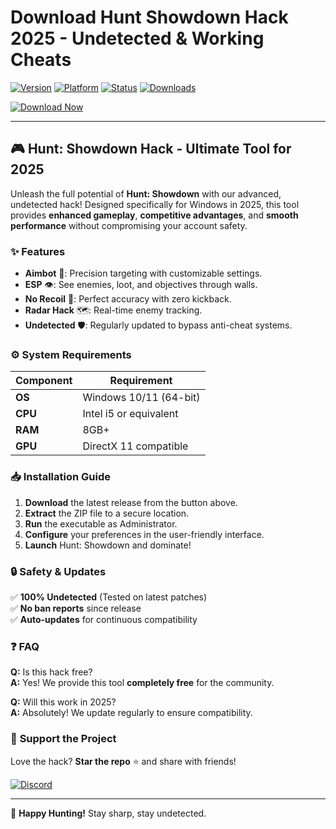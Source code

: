 # Download Hunt Showdown Hack 2025 - Undetected & Working Cheats

[![Version](https://img.shields.io/badge/Version-2025-blue?style=for-the-badge&logo=windows)](https://example.com) 
[![Platform](https://img.shields.io/badge/Platform-Windows-0078D6?style=for-the-badge&logo=windows)](https://example.com) 
[![Status](https://img.shields.io/badge/Status-Active-brightgreen?style=for-the-badge&logo=github)](https://example.com) 
[![Downloads](https://img.shields.io/badge/Downloads-10K+-orange?style=for-the-badge&logo=download)](https://example.com)  

[![Download Now](https://img.shields.io/badge/Download-🔥_Latest_Release-FF5722?style=for-the-badge&logo=dropbox)]([LINK])  

---

## 🎮 **Hunt: Showdown Hack - Ultimate Tool for 2025**  

Unleash the full potential of **Hunt: Showdown** with our advanced, undetected hack! Designed specifically for Windows in 2025, this tool provides **enhanced gameplay**, **competitive advantages**, and **smooth performance** without compromising your account safety.  

### ✨ **Features**  

- **Aimbot** 🤖: Precision targeting with customizable settings.  
- **ESP** 👁️: See enemies, loot, and objectives through walls.  
- **No Recoil** 🔫: Perfect accuracy with zero kickback.  
- **Radar Hack** 🗺️: Real-time enemy tracking.  
- **Undetected** 🛡️: Regularly updated to bypass anti-cheat systems.  

### ⚙️ **System Requirements**  

| Component | Requirement |  
|-----------|-------------|  
| **OS**    | Windows 10/11 (64-bit) |  
| **CPU**   | Intel i5 or equivalent |  
| **RAM**   | 8GB+ |  
| **GPU**   | DirectX 11 compatible |  

### 📥 **Installation Guide**  

1. **Download** the latest release from the button above.  
2. **Extract** the ZIP file to a secure location.  
3. **Run** the executable as Administrator.  
4. **Configure** your preferences in the user-friendly interface.  
5. **Launch** Hunt: Showdown and dominate!  

### 🔒 **Safety & Updates**  

✅ **100% Undetected** (Tested on latest patches)  
✅ **No ban reports** since release  
✅ **Auto-updates** for continuous compatibility  

### ❓ **FAQ**  

**Q:** Is this hack free?  
**A:** Yes! We provide this tool **completely free** for the community.  

**Q:** Will this work in 2025?  
**A:** Absolutely! We update regularly to ensure compatibility.  

### 🌟 **Support the Project**  

Love the hack? **Star the repo** ⭐ and share with friends!  

[![Discord](https://img.shields.io/badge/Discord-Join_Community-7289DA?style=for-the-badge&logo=discord)](https://discord.gg/example)  

---

🚀 **Happy Hunting!** Stay sharp, stay undetected.